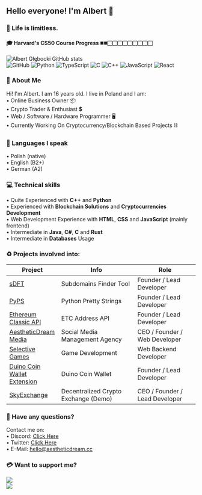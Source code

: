 <!--
      .o8                                      .o8                        
     "888                                     "888                        
 .oooo888   .ooooo.  oooo    ooo          .oooo888   .ooooo.  oooo    ooo 
d88' `888  d88' `88b  `88b..8P'          d88' `888  d88' `88b  `88.  .8'  
888   888  888   888    Y888'    8888888 888   888  888ooo888   `88..8'   
888   888  888   888  .o8"'88b           888   888  888    .o    `888'    
`Y8bod88P" `Y8bod8P' o88'   888o         `Y8bod88P" `Y8bod8P'     `8'     
-->

## Hello everyone! I'm Albert 👋
### 🎈 Life is limitless.
#### 🎓 Harvard's CS50 Course Progress&nbsp;<sub><sup>⬛️⬛️⬜️⬜️⬜️⬜️⬜️⬜️⬜️⬜️⬜️</sup></sub>
![Albert Głębocki GitHub stats](https://github-readme-stats.vercel.app/api?username=dox-dev&show_icons=true&title_color=ffffff&text_color=ffffff&icon_color=ffc0cb&bg_color=282828&hide_border=1&custom_title=Albert%20Głębocki%20-%20Stats)<br>
![GitHub](https://img.shields.io/badge/GitHub-100000?style=flat&logo=github&logoColor=white) ![Python](https://img.shields.io/badge/Python-3776AB?style=flat&logo=python&logoColor=white) ![TypeScript](https://img.shields.io/badge/TypeScript-007ACC?style=flat&logo=typescript&logoColor=white) ![C](https://img.shields.io/badge/C-00599C?style=flat&logo=c&logoColor=white) ![C++](https://img.shields.io/badge/C%2B%2B-00599C?style=flat&logo=c%2B%2B&logoColor=white) ![JavaScript](https://img.shields.io/badge/JavaScript-323330?style=flat&logo=javascript&logoColor=F7DF1E) ![React](https://img.shields.io/badge/React-20232A?style=flat&logo=react&logoColor=61DAFB)

### 🖤 About **Me**
Hi! I'm Albert. I am 16 years old. I live in Poland and I am:<br>
&bull; Online Business Owner 📦<br>
&bull; Crypto Trader & Enthusiast 💲<br>
&bull; Web / Software / Hardware Programmer 🖥<br>
&bull; Currently Working On Cryptocurrency/Blockchain Based Projects ⛓<br>

### 🏴 Languages I speak
&bull; Polish (native)<br>
&bull; English (B2+)<br>
&bull; German (A2)

### 💻 Technical skills
&bull; Quite Experienced with **C++** and **Python**<br>
&bull; Experienced with **Blockchain Solutions** and **Cryptocurrencies Development**<br>
&bull; Web Development Experience with **HTML**, **CSS** and **JavaScript** (mainly frontend)<br>
&bull; Intermediate in **Java**, **C#**, **C** and **Rust**<br>
&bull; Intermediate in **Databases** Usage<br>

### ♻ Projects involved into:
| Project | Info | Role |
|-------------------------------------------------------|------------------------------------------------------------------------------------------------|-----------------------------------------------------------|
| [sDFT](https://github.com/dox-dev/SubDomains-Finder-Tool) | Subdomains Finder Tool | Founder / Lead Developer |
| [PyPS](https://github.com/dox-dev/PyPS) | Python Pretty Strings | Founder / Lead Developer |
| [Ethereum<br>Classic API](https://github.com/dox-dev/etc-address-api) | ETC Address API | Founder / Lead Developer |
| [AestheticDream<br>Media](https://aestheticdream.cc) | Social Media Management Agency | CEO / Founder / Web Developer |
| [Selective<br>Games](https://selectivegames.pl) | Game Development | Web Backend Developer |
| [Duino Coin<br>Wallet Extension](https://github.com/dox-dev/duino-coin-wallet) | Duino Coin Wallet | Founder / Lead Developer |
| [SkyExchange](https://www.skyexchange.ga) | Decentralized Crypto Exchange (Demo) | CEO / Founder / Lead Developer |

### 📩 Have any questions?
Contact me on:<br>
&bull;&nbsp;Discord: <a href="https://discordapp.com/users/598511690253860886">Click Here</a><br>
&bull;&nbsp;Twitter: <a href="https://twitter.com/messages/compose?recipient_id=1247822182731919360">Click Here</a><br>
&bull;&nbsp;E-Mail: <a href="mailto:hello@aestheticdream.cc">hello@aestheticdream.cc</a>

### 💳 Want to support me?
[![](https://i.ibb.co/ZgXXCcR/image.png)](https://www.paypal.com/donate/?hosted_button_id=DEUL7QC4ZZQSJ)<br>
[![](https://i.ibb.co/HCqFgbK/image-1.png)](https://dox-dev.github.io/crypto-donate/)
